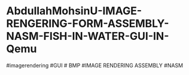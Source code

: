 # AbdullahMohsinU-IMAGE-RENGERING-FORM-ASSEMBLY-NASM-FISH-IN-WATER-GUI-IN-Qemu
#imagerendering  #GUI # BMP #IMAGE RENDERING ASSEMBLY #NASM
